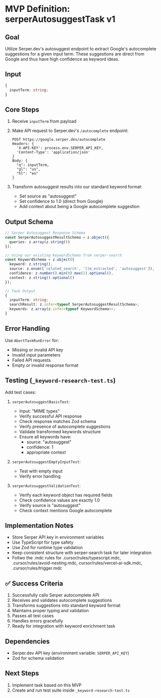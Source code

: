 # MVP Definition: serperAutosuggestTask v1

## Goal

Utilize Serper.dev's autosuggest endpoint to extract Google's autocomplete suggestions for a given input term. These suggestions are direct from Google and thus have high confidence as keyword ideas.

## Input

```typescript
{
  inputTerm: string;
}
```

## Core Steps

1. Receive `inputTerm` from payload
2. Make API request to Serper.dev's `/autocomplete` endpoint:

   ```
   POST https://google.serper.dev/autocomplete
   Headers: {
     'X-API-KEY': process.env.SERPER_API_KEY,
     'Content-Type': 'application/json'
   }
   Body: {
     "q": inputTerm,
     "gl": "us",
     "hl": "en"
   }
   ```

3. Transform autosuggest results into our standard keyword format:
   - Set source as "autosuggest"
   - Set confidence to 1.0 (direct from Google)
   - Add context about being a Google autocomplete suggestion

## Output Schema

```typescript
// Serper Autosuggest Response Schema
const SerperAutosuggestResultSchema = z.object({
  queries: z.array(z.string())
});

// Using our existing KeywordSchema from serper-search
const KeywordSchema = z.object({
  keyword: z.string(),
  source: z.enum(['related_search', 'llm_extracted', 'autosuggest']),
  confidence: z.number().min(0).max(1).optional(),
  context: z.string().optional()
});

// Task Output
{
  inputTerm: string;
  searchResult: z.infer<typeof SerperAutosuggestResultSchema>;
  keywords: z.array(z.infer<typeof KeywordSchema>>;
}
```

## Error Handling

Use `AbortTaskRunError` for:

- Missing or invalid API key
- Invalid input parameters
- Failed API requests
- Empty or invalid response format

## Testing (`_keyword-research-test.ts`)

Add test cases:

1. `serperAutosuggestBasicTest`:
   - Input: "MIME types"
   - Verify successful API response
   - Check response matches Zod schema
   - Verify presence of autocomplete suggestions
   - Validate transformed keywords structure
   - Ensure all keywords have:
     - source: "autosuggest"
     - confidence: 1
     - appropriate context

2. `serperAutosuggestEmptyInputTest`:
   - Test with empty input
   - Verify error handling

3. `serperAutosuggestValidationTest`:
   - Verify each keyword object has required fields
   - Check confidence values are exactly 1.0
   - Verify source is "autosuggest"
   - Check context mentions Google autocomplete

## Implementation Notes

- Store Serper API key in environment variables
- Use TypeScript for type safety
- Use Zod for runtime type validation
- Keep consistent structure with serper-search task for later integration
- Follwo the .mdc rules for .cursor/rules/typescript.mdc, .cursor/rules/avoid-nesting.mdc, cursor/rules/vercel-ai-sdk.mdc, .cursor/rules/trigger.mdc

## ✅ Success Criteria

1. Successfully calls Serper autocomplete API
2. Receives and validates autocomplete suggestions
3. Transforms suggestions into standard keyword format
4. Maintains proper typing and validation
5. Passes all test cases
6. Handles errors gracefully
7. Ready for integration with keyword enrichment task

## Dependencies

- Serper.dev API key (environment variable: `SERPER_API_KEY`)
- Zod for schema validation

## Next Steps

1. Implement task based on this MVP
2. Create and run test suite inside `_keyword-research-test.ts`
